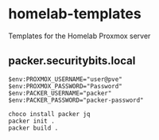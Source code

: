 # homelab-templates
Templates for the Homelab Proxmox server

## packer.securitybits.local
```
$env:PROXMOX_USERNAME="user@pve"
$env:PROXMOX_PASSWORD="Password"
$env:PACKER_USERNAME="packer"
$env:PACKER_PASSWORD="packer-password"

choco install packer jq
packer init .
packer build .
```